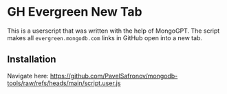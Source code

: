 # GH Evergreen New Tab

This is a userscript that was written with the help of MongoGPT. The script makes all `evergreen.mongodb.com` links in GitHub open into a new tab.

## Installation

Navigate here: <a href="https://github.com/PavelSafronov/mongodb-tools/raw/refs/heads/main/script.user.js">https://github.com/PavelSafronov/mongodb-tools/raw/refs/heads/main/script.user.js</a>
